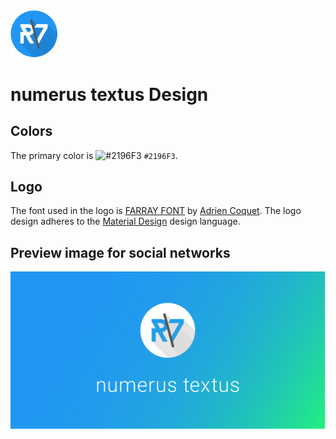 <img src="../images/readme/numerus-textus-Logo.png" width="15%" style="max-width:100%;" alt="numerus textus logo">

# numerus textus Design

## Colors
The primary color is ![#2196F3](https://placehold.it/20/2196F3/000000?text=+) `#2196F3`.


## Logo
The font used in the logo is [FARRAY FONT](https://www.behance.net/gallery/14844917/FARRAY-FONT-FREE-DOWNLOAD-SOON) by [Adrien Coquet](http://adrien-coquet.com).
The logo design adheres to the [Material Design](https://material.io) design language.


## Preview image for social networks
![numerus textus preview image](./numerus-textus-preview-image.png)